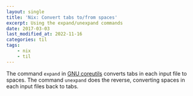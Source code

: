 ```yaml
---
layout: single
title: 'Nix: Convert tabs to/from spaces'
excerpt: Using the expand/unexpand commands
date: 2017-03-03
last_modified_at: 2022-11-16
categories: til
tags:
    - nix
    - til
---
```


The command `expand` in [GNU coreutils](http://www.gnu.org/software/coreutils/)
converts tabs in each input file to spaces.
The command `unexpand` does the reverse, converting spaces in each input files back to tabs.
